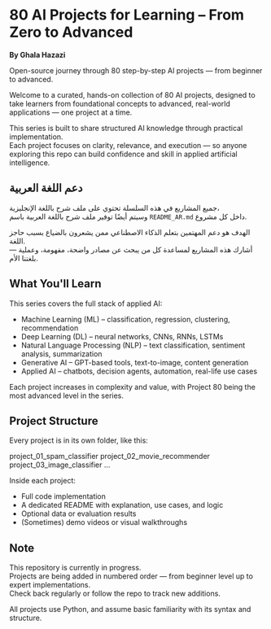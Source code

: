 # 80 AI Projects for Learning – From Zero to Advanced  
**By Ghala Hazazi**

Open-source journey through 80 step-by-step AI projects — from beginner to advanced.

Welcome to a curated, hands-on collection of 80 AI projects, designed to take learners from foundational concepts to advanced, real-world applications — one project at a time.

This series is built to share structured AI knowledge through practical implementation.  
Each project focuses on clarity, relevance, and execution — so anyone exploring this repo can build confidence and skill in applied artificial intelligence.

## دعم اللغة العربية

جميع المشاريع في هذه السلسلة تحتوي على ملف شرح باللغة الإنجليزية،  
وسيتم أيضًا توفير ملف شرح باللغة العربية باسم `README_AR.md` داخل كل مشروع.

الهدف هو دعم المهتمين بتعلم الذكاء الاصطناعي ممن يشعرون بالضياع بسبب حاجز اللغة.  
أشارك هذه المشاريع لمساعدة كل من يبحث عن مصادر واضحة، مفهومة، وعملية — بلغتنا الأم.

## What You'll Learn

This series covers the full stack of applied AI:

- Machine Learning (ML) – classification, regression, clustering, recommendation  
- Deep Learning (DL) – neural networks, CNNs, RNNs, LSTMs  
- Natural Language Processing (NLP) – text classification, sentiment analysis, summarization  
- Generative AI – GPT-based tools, text-to-image, content generation  
- Applied AI – chatbots, decision agents, automation, real-life use cases

Each project increases in complexity and value, with Project 80 being the most advanced level in the series.

## Project Structure

Every project is in its own folder, like this:

project_01_spam_classifier
project_02_movie_recommender
project_03_image_classifier
...


Inside each project:
- Full code implementation  
- A dedicated README with explanation, use cases, and logic  
- Optional data or evaluation results  
- (Sometimes) demo videos or visual walkthroughs

## Note

This repository is currently in progress.  
Projects are being added in numbered order — from beginner level up to expert implementations.  
Check back regularly or follow the repo to track new additions.

All projects use Python, and assume basic familiarity with its syntax and structure.

